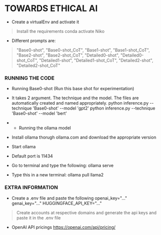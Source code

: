 # TOWARDS ETHICAL AI
* Create a virtualEnv and activate it
> Install the requirements 
conda activate Niko

* Different prompts are: 
> "Base0-shot", "Base0-shot_CoT", "Base1-shot", "Base1-shot_CoT", "Base2-shot", "Base2-shot_CoT", "Detailed0-shot", "Detailed0-shot_CoT", "Detailed1-shot", "Detailed1-shot_CoT", "Detailed2-shot", "Detailed2-shot_CoT"

### RUNNING THE CODE

* Running Base0-shot (Run this base shot for experimentation)
* It takes 2 argument. The technique and the model. The files are automatically created and named appropriately.
python inference.py --technique 'Base0-shot' --model 'gpt2'
python inference.py --technique 'Base0-shot' --model 'bert'

* * Running the ollama model
* Install ollama thorugh ollama.com and download the appropriate version
* Start ollama 
* Default port is 11434
* Go to terminal and type the following:
    ollama serve
* Type this in a new terminal:
    ollama pull llama2


### EXTRA INFORMATION

* Create a .env file and paste the following
openai_key="..."
genai_key="..."
HUGGINGFACE_API_KEY="..."

> Create accounts at respective domains and generate the api keys and paste it in the .env file

* OpenAI API pricings
https://openai.com/api/pricing/